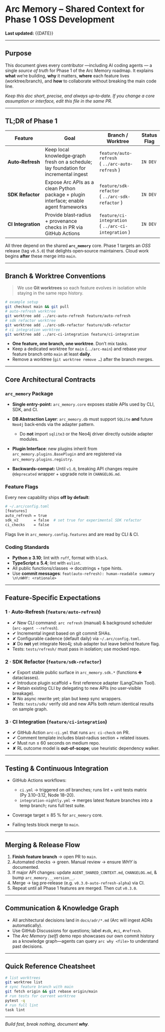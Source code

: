 # Arc Memory – Shared Context for Phase 1 OSS Development

**Last updated:** {{DATE}}

---

## Purpose

This document gives every contributor —including AI coding agents — a single *source of truth* for Phase 1 of the Arc Memory roadmap. It explains **what** we’re building, **why** it matters, **where** each feature lives (worktree/branch), and **how** to collaborate without breaking the main code line.

*Keep this doc short, precise, and always up‑to‑date. If you change a core assumption or interface, edit this file in the same PR.*

---

## TL;DR of Phase 1

| Feature            | Goal                                                                                  | Branch / Worktree                                    | Status Flag |
| ------------------ | ------------------------------------------------------------------------------------- | ---------------------------------------------------- | ----------- |
| **Auto‑Refresh**   | Keep local knowledge‑graph fresh on a schedule; lay foundation for incremental ingest | `feature/auto-refresh` ( `../arc-auto-refresh` )     | `IN DEV`    |
| **SDK Refactor**   | Expose Arc APIs as a clean Python package + plugin interface; enable agent frameworks | `feature/sdk-refactor` ( `../arc-sdk-refactor` )     | `IN DEV`    |
| **CI Integration** | Provide blast‑radius + provenance checks in PR via GitHub Actions                     | `feature/ci-integration` ( `../arc-ci-integration` ) | `IN DEV`    |

All three depend on the shared **`arc_memory`** core. Phase 1 targets an *OSS* release (tag `v0.5.0`) that delights open‑source maintainers. Cloud work begins **after** these merge into `main`.

---

## Branch & Worktree Conventions

> We use **Git worktrees** so each feature evolves in isolation while staying in the same repo history.

```bash
# example setup
git checkout main && git pull
# auto‑refresh worktree
git worktree add ../arc-auto-refresh feature/auto-refresh
# sdk refactor worktree
git worktree add ../arc-sdk-refactor feature/sdk-refactor
# ci integration worktree
git worktree add ../arc-ci-integration feature/ci-integration
```

* **One feature, one branch, one worktree**. Don’t mix tasks.
* Keep a dedicated worktree for `main` (`../arc-main`) and rebase your feature branch onto `main` at least **daily**.
* Remove a worktree (`git worktree remove …`) after the branch merges.

---

## Core Architectural Contracts

### `arc_memory` Package

* **Single entry‑point:** `arc_memory.core` exposes stable APIs used by CLI, SDK, and CI.
* **DB Abstraction Layer**: `arc_memory.db` must support `SQLite` **and** future `Neo4j` back‑ends via the adapter pattern.

  * Do **not** import `sqlite3` or the Neo4j driver directly outside adapter modules.
* **Plugin Interface**: new plugins inherit from `arc_memory.plugins.BasePlugin` and are registered via `arc_memory.plugins.registry`.
* **Backwards‑compat:** Until `v1.0`, breaking API changes require `@deprecated` wrapper + upgrade note in `CHANGELOG.md`.

### Feature Flags

Every new capability ships **off by default**:

```bash
# ~/.arc/config.toml
[features]
auto_refresh = true
sdk_v2       = false  # set true for experimental SDK refactor
ci_checks    = false
```

Flags live in `arc_memory.config.features` and are read by CLI & CI.

### Coding Standards

* **Python ≥ 3.10**; lint with `ruff`, format with `black`.
* **TypeScript ≥ 5.4**; lint with `eslint`.
* All public functions/classes → docstrings + type hints.
* Use **commit messages**:
  `feat(auto-refresh): human‑readable summary \n\nWHY: <rationale>`

---

## Feature‑Specific Expectations

### 1 · Auto‑Refresh (`feature/auto-refresh`)

* ✔ New CLI command: `arc refresh` (manual) & background scheduler (`arc‑agent --refresh`).
* ✔ Incremental ingest based on git commit SHAs.
* ✔ Configurable cadence (default daily) via `~/.arc/config.toml`.
* ✘ Do **not** yet integrate Neo4j; stub adapter but leave behind feature flag.
* Tests: `tests/refresh/` must pass in isolation; use mocked repo.

### 2 · SDK Refactor (`feature/sdk-refactor`)

* ✔ Export stable public surface in `arc_memory.sdk.*` (functions ✚ dataclasses).
* ✔ Introduce plugin scaffold + first reference adapter (LangChain Tool).
* ✔ Retain existing CLI by delegating to new APIs (no user‑visible breakage).
* ✘ No async rewrite yet; plan but keep sync wrappers.
* Tests: `tests/sdk/` verify old and new APIs both return identical results on sample graph.

### 3 · CI Integration (`feature/ci-integration`)

* ✔ GitHub Action `arc-ci.yml` that runs `arc ci-check` on PR.
* ✔ Comment template includes blast‑radius section + related issues.
* ✔ Must run ≤ 60 seconds on medium repo.
* ✘ RL outcome model is **out‑of‑scope**; use heuristic dependency walker.

---

## Testing & Continuous Integration

* GitHub Actions workflows:

  * `ci.yml` → triggered on *all* branches; runs lint + unit tests matrix (Py 3.10–3.12, Node 18–20).
  * `integration-nightly.yml` → merges latest feature branches into a temp branch; runs full test suite.
* Coverage target ≥ 85 % for `arc_memory` core.
* Failing tests block merge to `main`.

---

## Merging & Release Flow

1. **Finish feature branch** → open PR to `main`.
2. Automated checks → green. Manual review → ensure *WHY* is documented.
3. If major API changes: update `AGENT_SHARED_CONTEXT.md`, `CHANGELOG.md`, & bump `arc_memory.__version__`.
4. Merge → tag pre‑release (e.g. `v0.3.0‑auto-refresh-alpha`) via CI.
5. Repeat until all Phase 1 features are merged. Then cut `v0.3.0`.

---

## Communication & Knowledge Graph

* All architectural decisions land in `docs/adr/*.md` (Arc will ingest ADRs automatically).
* Use GitHub Discussions for questions; label `#sdk`, `#ci`, `#refresh`.
* The *Arc Memory (self)* demo repo showcases our own commit history as a knowledge graph—agents can query `arc why <file>` to understand past decisions.

---

## Quick Reference Cheatsheet

```bash
# list worktrees
git worktree list
# sync feature branch with main
git fetch origin && git rebase origin/main
# run tests for current worktree
pytest -q
# run full lint
task lint
```

---

*Build fast, break nothing, document **why**.*
